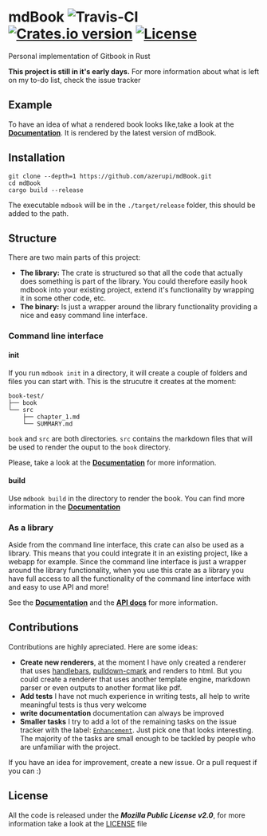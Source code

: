 # mdBook ![Travis-CI](https://travis-ci.org/azerupi/mdBook.svg?branch=master) [![Crates.io version](https://img.shields.io/crates/v/mdbook.svg)](https://crates.io/crates/mdbook) [![License](https://img.shields.io/crates/l/mdbook.svg)](LICENSE)

Personal implementation of Gitbook in Rust

**This project is still in it's early days.** 
For more information about what is left on my to-do list, check the issue tracker


## Example

To have an idea of what a rendered book looks like,take a look at the [**Documentation**](http://azerupi.github.io/mdBook/). It is rendered by the latest version of mdBook.

## Installation

```
git clone --depth=1 https://github.com/azerupi/mdBook.git
cd mdBook
cargo build --release
```

The executable `mdbook` will be in the `./target/release` folder, this should be added to the path.

## Structure

There are two main parts of this project:

- **The library:** The crate is structured so that all the code that actually does something is part of the library. You could therefore easily hook mdbook into your existing project, extend it's functionality by wrapping it in some other code, etc.
- **The binary:** Is just a wrapper around the library functionality providing a nice and easy command line interface.

### Command line interface

#### init

If you run `mdbook init` in a directory, it will create a couple of folders and files you can start with.
This is the strucutre it creates at the moment:
```
book-test/
├── book
└── src
    ├── chapter_1.md
    └── SUMMARY.md
```
`book` and `src` are both directories. `src` contains the markdown files that will be used to render the ouput to the `book` directory.

Please, take a look at the [**Documentation**](http://azerupi.github.io/mdBook/cli/init.html) for more information.

#### build

Use `mdbook build` in the directory to render the book. You can find more information in the [**Documentation**](http://azerupi.github.io/mdBook/cli/build.html)

### As a library

Aside from the command line interface, this crate can also be used as a library. This means that you could integrate it in an existing project, like a webapp for example. Since the command line interface is just a wrapper around the library functionality, when you use this crate as a library you have full access to all the functionality of the command line interface with and easy to use API and more!

See the [**Documentation**](http://azerupi.github.io/mdBook/lib/lib.html) and the [**API docs**](http://azerupi.github.io/mdBook/mdbook/index.html) for more information.

## Contributions

Contributions are highly apreciated. Here are some ideas:

- **Create new renderers**, at the moment I have only created a renderer that uses [handlebars](https://github.com/sunng87/handlebars-rust), [pulldown-cmark](https://github.com/google/pulldown-cmark) and renders to html. But you could create a renderer that uses another template engine, markdown parser or even outputs to another format like pdf.
- **Add tests** I have not much experience in writing tests, all help to write meaningful tests is thus very welcome
- **write documentation** documentation can always be improved
- **Smaller tasks** I try to add a lot of the remaining tasks on the issue tracker with the label: [`Enhancement`](https://github.com/azerupi/mdBook/issues?q=is%3Aopen+is%3Aissue+label%3AEnhancement). Just pick one that looks interesting. The majority of the tasks are small enough to be tackled by people who are unfamiliar with the project.

If you have an idea for improvement, create a new issue. Or a pull request if you can :)

## License

All the code is released under the ***Mozilla Public License v2.0***, for more information take a look at the [LICENSE](LICENSE) file
